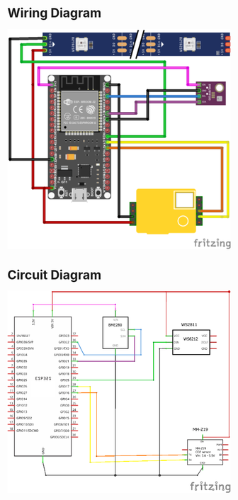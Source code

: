 # Wiring Diagram

![Wiring](CO2_Ampel_Steckplatine.png)

# Circuit Diagram

![Circuit](CO2_Ampel_Schaltplan.png)